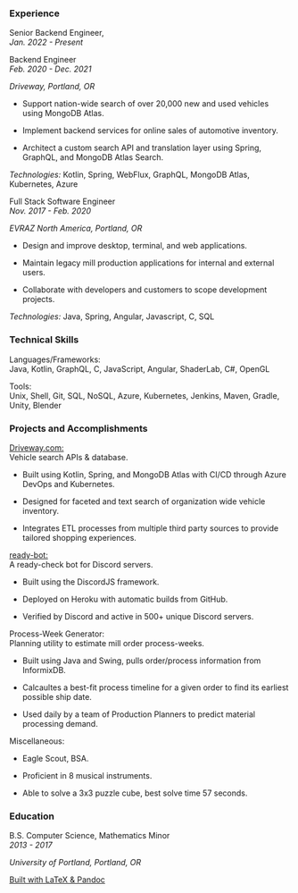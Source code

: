 ### Experience

Senior Backend Engineer,  
*Jan. 2022 - Present*

Backend Engineer  
*Feb. 2020 - Dec. 2021*

*Driveway, Portland, OR*

-   Support nation-wide search of over 20,000 new and used vehicles
    using MongoDB Atlas.

-   Implement backend services for online sales of automotive inventory.

-   Architect a custom search API and translation layer using Spring,
    GraphQL, and MongoDB Atlas Search.

*Technologies:* Kotlin, Spring, WebFlux, GraphQL, MongoDB Atlas,
Kubernetes, Azure

Full Stack Software Engineer  
*Nov. 2017 - Feb. 2020*

*EVRAZ North America, Portland, OR*

-   Design and improve desktop, terminal, and web applications.

-   Maintain legacy mill production applications for internal and
    external users.

-   Collaborate with developers and customers to scope development
    projects.

*Technologies:* Java, Spring, Angular, Javascript, C, SQL

### Technical Skills

Languages/Frameworks:  
Java, Kotlin, GraphQL, C, JavaScript, Angular, ShaderLab, C#, OpenGL

Tools:  
Unix, Shell, Git, SQL, NoSQL, Azure, Kubernetes, Jenkins, Maven, Gradle,
Unity, Blender

### Projects and Accomplishments

[Driveway.com:](https://driveway.com/shop)  
Vehicle search APIs & database.

-   Built using Kotlin, Spring, and MongoDB Atlas with CI/CD through
    Azure DevOps and Kubernetes.

-   Designed for faceted and text search of organization wide vehicle
    inventory.

-   Integrates ETL processes from multiple third party sources to
    provide tailored shopping experiences.

[ready-bot:](https://www.github.com/BurnsCommaLucas/ready-bot)  
A ready-check bot for Discord servers.

-   Built using the DiscordJS framework.

-   Deployed on Heroku with automatic builds from GitHub.

-   Verified by Discord and active in 500+ unique Discord servers.

Process-Week Generator:  
Planning utility to estimate mill order process-weeks.

-   Built using Java and Swing, pulls order/process information from
    InformixDB.

-   Calcaultes a best-fit process timeline for a given order to find its
    earliest possible ship date.

-   Used daily by a team of Production Planners to predict material
    processing demand.

Miscellaneous:  
-   Eagle Scout, BSA.

-   Proficient in 8 musical instruments.

-   Able to solve a 3x3 puzzle cube, best solve time 57 seconds.

### Education

B.S. Computer Science, Mathematics Minor  
*2013 - 2017*

*University of Portland, Portland, OR*

<div class="center">

[Built with LaTeX &
Pandoc](https://www.github.com/BurnsCommaLucas/Resume)

</div>
